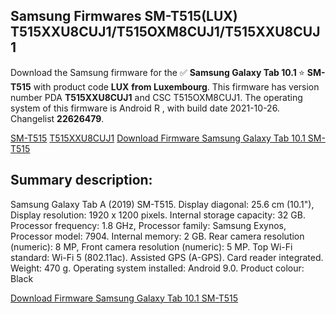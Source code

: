 <h2>Samsung Firmwares SM-T515(LUX) T515XXU8CUJ1/T515OXM8CUJ1/T515XXU8CUJ1</h2>
Download the Samsung firmware for the ✅ <strong>Samsung Galaxy Tab 10.1 </strong> ⭐ <strong>SM-T515</strong> with product code <strong>LUX</strong> <strong> from Luxembourg</strong>. This firmware has version number PDA <strong>T515XXU8CUJ1</strong> and CSC T515OXM8CUJ1. The operating system of this firmware is Android R , with build date 2021-10-26. Changelist <strong>22626479</strong>.


[SM-T515](https://samfirm.shop/samsung/model/SM-T515)
[T515XXU8CUJ1](https://samfirm.shop/samsung/pda/T515XXU8CUJ1)
[Download Firmware Samsung Galaxy Tab 10.1 SM-T515](https://samfirm.shop/samsung/firmware/468222)
<h2>Summary description:</h2>
<p>Samsung Galaxy Tab A (2019) SM-T515. Display diagonal: 25.6 cm (10.1"), Display resolution: 1920 x 1200 pixels. Internal storage capacity: 32 GB. Processor frequency: 1.8 GHz, Processor family: Samsung Exynos, Processor model: 7904. Internal memory: 2 GB. Rear camera resolution (numeric): 8 MP, Front camera resolution (numeric): 5 MP. Top Wi-Fi standard: Wi-Fi 5 (802.11ac). Assisted GPS (A-GPS). Card reader integrated. Weight: 470 g. Operating system installed: Android 9.0. Product colour: Black</p>


[Download Firmware Samsung Galaxy Tab 10.1 SM-T515](https://samfirm.shop/samsung/firmware/468222)
